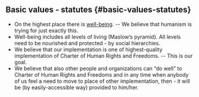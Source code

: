 ## Basic values - statutes {#basic-values-statutes}

*   On the highest place there is [well-being](https://en.wikipedia.org/wiki/Well-being). -- We believe that humanism is trying for just exactly this.
*   Well-being includes all levels of living (Maslow’s pyramid). All levels need to be nourished and protected - by social hierarchies.
*   We believe that our implementation is one of highest-quality implementation of Charter of Human Rights and Freedoms. -- This is our goal.
*   We believe that also other people and organizations can “do well” to Charter of Human Rights and Freedoms and in any time when anybody of us feel a need to move to place of other implementation, then - it will be (by easily-accessible way) provided to him/her.